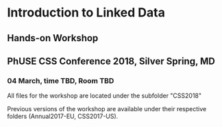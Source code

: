 # Introduction to Linked Data
## Hands-on Workshop
## PhUSE CSS Conference 2018, Silver Spring, MD
### 04 March, time TBD, Room TBD

All files for the workshop are located under the subfolder "CSS2018"

Previous versions of the workshop are available under their respective folders (Annual2017-EU, CSS2017-US).
